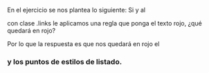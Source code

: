 En el ejercicio se nos plantea lo siguiente:
Si y al <aside> con clase .links le aplicamos una regla que ponga el texto rojo, ¿qué quedará en rojo?

Por lo que la respuesta es que nos quedará en rojo el <h3> y los puntos de estilos de listado.
